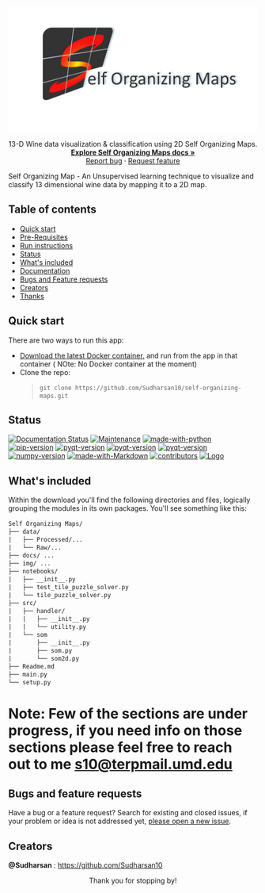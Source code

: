 <meta name="google-site-verification" content="anaQPdlDO5QzFwQQ6mpEFvfJXLj2Ue8-EFylgHd7JlU" />

<p align="center">
  <a href="https://github.com/Sudharsan10/self-organizing-maps">
    <img src=".\img\card.png" alt="Social-header">
  </a>  
</p>

<p align="center">
  13-D Wine data visualization & classification using 2D Self Organizing Maps.  
  <br>
    <a href=""><strong>Explore Self Organizing Maps docs »</strong></a>
    <br>
    <a href="https://github.com/Sudharsan10/self-organizing-maps/issues/new">Report bug</a>
    ·
    <a href="https://github.com/Sudharsan10/self-organizing-maps/issues/new">Request feature</a>    
</p>


Self Organizing Map - An Unsupervised learning technique to visualize and classify 13 dimensional wine data by mapping  it to a 2D map.


## Table of contents
- [Quick start](#quick-start)
- [Pre-Requisites](#pre-requisites)
- [Run instructions](#run-instructions)
- [Status](#status)
- [What's included](#whats-included)
- [Documentation](#documentation)
- [Bugs and Feature requests](#bugs-and-feature-requests)
- [Creators](#creators)
- [Thanks](#thanks)

## Quick start
There are two ways to run this app: 
- [Download the latest Docker container.]() and run from the app in that container ( NOte: No Docker container at the moment)
- Clone the repo: 
    > ```shell script
    > git clone https://github.com/Sudharsan10/self-organizing-maps.git
    > ```
    
## Status
[![Documentation Status](https://img.shields.io/badge/Documentation-yes-e01563)](https://github.com/Sudharsan10/TilePuzzelSolver-App/tree/master/img/logo)
[![Maintenance](https://img.shields.io/badge/Maintained%3F-yes-e01563.svg)](https://github.com/Sudharsan10/TilePuzzelSolver-App/graphs/commit-activity)
[![made-with-python](https://img.shields.io/badge/Python%20Version-3.8.3-brightgreen)](https://www.python.org/)
[![pip-version](https://img.shields.io/badge/pip%20-20.0.2-brightgreen)](https://pip.pypa.io/en/stable/installing/)
[![pyqt-version](https://img.shields.io/badge/Matplotlib%20-3.1.3-brightgreen)](https://pypi.org/project/PyQt5/)
[![pyqt-version](https://img.shields.io/badge/OpenCV%20-4.0.1-brightgreen)](https://pypi.org/project/PyQt5/)
[![pyqt-version](https://img.shields.io/badge/Pandas%20-1.0.3-brightgreen)](https://pypi.org/project/PyQt5/)
[![numpy-version](https://img.shields.io/badge/numpy%20-1.18.1-brightgreen)](https://pypi.org/project/numpy/)
[![made-with-Markdown](https://img.shields.io/badge/Made%20with-Markdown-0366d6.svg)](http://commonmark.org)
[![contributors](https://img.shields.io/badge/Contributors-01-0366d6)](https://github.com/Sudharsan10/TilePuzzelSolver-App/graphs/contributors)
[![Logo](https://img.shields.io/badge/Logo-Adobe%20Photoshop-20639B.svg)](https://github.com/Sudharsan10/TilePuzzelSolver-App/graphs/commit-activity)


## What's included
Within the download you'll find the following directories and files, logically grouping the modules in its own packages. 
You'll see something like this:

```text
Self Organizing Maps/   
├── data/
|   ├── Processed/...
|   └── Raw/...
├── docs/ ...
├── img/ ...
├── notebooks/
|   ├── __init__.py
|   ├── test_tile_puzzle_solver.py 
|   └── tile_puzzle_solver.py
├── src/
|   ├── handler/
|   |   ├── __init__.py
|   |   └── utility.py
|   └── som
|       ├── __init__.py
|       ├── som.py
|       └── som2d.py
├── Readme.md
├── main.py
└── setup.py
```

# Note: Few of the sections are under progress, if you need info on those sections please feel free to reach out to me s10@terpmail.umd.edu
## Bugs and feature requests
Have a bug or a feature request? Search for existing and closed issues, if your problem or idea is not addressed yet, 
[please open a new issue](https://github.com/Sudharsan10/self-organizing-maps/issues/new).

## Creators
**@Sudharsan** : <https://github.com/Sudharsan10>

<p align='center'>
    <a id='thanks'></a>
    Thank you for stopping by!
</p>
